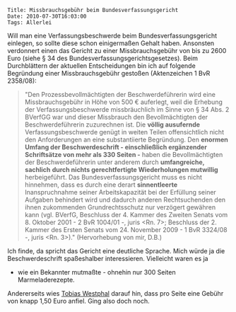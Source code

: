 	Title: Missbrauchsgebühr beim Bundesverfassungsgericht
	Date: 2010-07-30T16:03:00
	Tags: Allerlei

Will man eine Verfassungsbeschwerde beim Bundesverfassungsgericht
einlegen, so sollte diese schon einigermaßen Gehalt haben. Ansonsten
verdonnert einen das Gericht zu einer Missbrauchsgebühr von bis zu 2600
Euro (siehe § 34 des Bundesverfassungsgerichtsgesetzes). Beim
Durchblättern der aktuellen Entscheidungen bin ich auf folgende
Begründung einer Missbrauchsgebühr gestoßen (Aktenzeichen 1 BvR
2358/08):

> "Den Prozessbevollmächtigten der Beschwerdeführerin wird eine
> Missbrauchsgebühr in Höhe von 500 € auferlegt, weil die Erhebung der
> Verfassungsbeschwerde missbräuchlich im Sinne von § 34 Abs. 2 BVerfGG
> war und dieser Missbrauch den Bevollmächtigten der Beschwerdeführerin
> zuzurechnen ist. Die **völlig ausufernde** Verfassungsbeschwerde
> genügt in weiten Teilen offensichtlich nicht den Anforderungen an eine
> substantiierte Begründung. Den **enormen** **Umfang der
> Beschwerdeschrift - einschließlich ergänzender** **Schriftsätze von
> mehr als 330 Seiten -** haben die Bevollmächtigten der
> Beschwerdeführerin unter anderem durch **umfangreiche, sachlich**
> **durch nichts gerechtfertigte Wiederholungen mutwillig**
> herbeigeführt. Das Bundesverfassungsgericht muss es nicht hinnehmen,
> dass es durch eine derart **sinnentleerte** Inanspruchnahme seiner
> Arbeitskapazität bei der Erfüllung seiner Aufgaben behindert wird und
> dadurch anderen Rechtsuchenden den ihnen zukommenden Grundrechtsschutz
> nur verzögert gewähren kann (vgl. BVerfG, Beschluss der 4. Kammer des
> Zweiten Senats vom 8. Oktober 2001 - 2 BvR 1004/01 -, juris \<Rn. 7\>;
> Beschluss der 2. Kammer des Ersten Senats vom 24. November 2009 - 1
> BvR 3324/08 -, juris \<Rn. 3\>)." (Hervorhebung von mir, D.B.)

Ich finde, da spricht das Gericht eine deutliche Sprache. Mich würde ja
die Beschwerdeschrift spaßeshalber interessieren. Vielleicht waren es ja
- wie ein Bekannter mutmaßte - ohnehin nur 300 Seiten Marmeladerezepte.

Andererseits wies [Tobias Westphal](http://tobiaswestphal.de/2010/07/beguendung-einer-missbrauchsgebuehr/)
darauf hin, dass pro Seite eine Gebühr von knapp 1,50 Euro anfiel. Ging
also doch noch.

